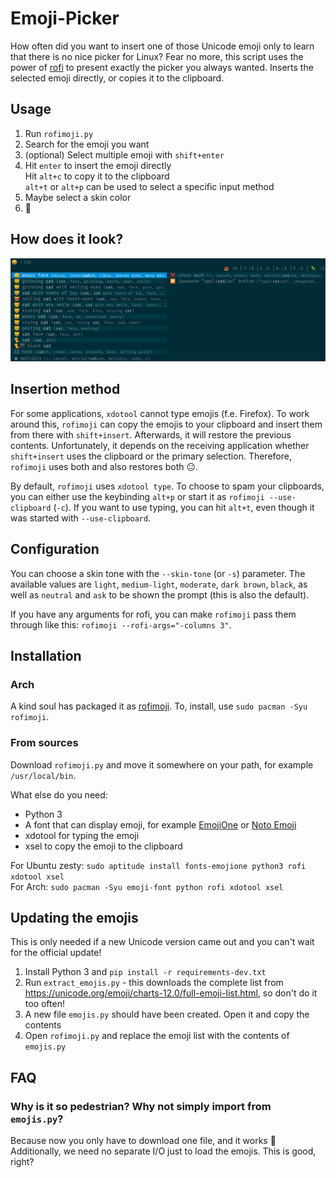 # Emoji-Picker
How often did you want to insert one of those Unicode emoji only to learn that there is no nice picker for Linux?
Fear no more, this script uses the power of [rofi](https://github.com/DaveDavenport/rofi/) to present exactly the picker you always wanted.
Inserts the selected emoji directly, or copies it to the clipboard.

## Usage
1. Run `rofimoji.py`
2. Search for the emoji you want
3. (optional) Select multiple emoji with `shift+enter`
4. Hit `enter` to insert the emoji directly \
   Hit `alt+c` to copy it to the clipboard \
   `alt+t` or `alt+p` can be used to select a specific input method
5. Maybe select a skin color
6. 🎠

## How does it look?
![Screenshot of rofimoji](screenshot.png?raw=true)

## Insertion method
For some applications, `xdotool` cannot type emojis (f.e. Firefox). To work around this, `rofimoji` can copy the emojis to your clipboard and insert them from there with `shift+insert`. Afterwards, it will restore the previous contents.
Unfortunately, it depends on the receiving application whether `shift+insert` uses the clipboard or the primary selection. Therefore, `rofimoji` uses both and also restores both 😐.

By default, `rofimoji` uses `xdotool type`. To choose to spam your clipboards, you can either use the keybinding `alt+p` or start it as `rofimoji --use-clipboard` (`-c`). If you want to use typing, you can hit `alt+t`, even though it was started with `--use-clipboard`.

## Configuration
You can choose a skin tone with the `--skin-tone` (or `-s`) parameter. The available values are `light`, `medium-light`, `moderate`, `dark brown`, `black`, as well as `neutral` and `ask` to be shown the prompt (this is also the default).

If you have any arguments for rofi, you can make `rofimoji` pass them through like this: `rofimoji --rofi-args="-columns 3"`.

## Installation

### Arch
A kind soul has packaged it as [rofimoji](https://www.archlinux.org/packages/community/any/rofimoji/). To, install, use `sudo pacman -Syu rofimoji`.

### From sources
Download `rofimoji.py` and move it somewhere on your path, for example `/usr/local/bin`.

What else do you need:
- Python 3
- A font that can display emoji, for example [EmojiOne](https://github.com/emojione/emojione) or [Noto Emoji](https://www.google.com/get/noto/)
- xdotool for typing the emoji
- xsel to copy the emoji to the clipboard

For Ubuntu zesty: `sudo aptitude install fonts-emojione python3 rofi xdotool xsel` \
For Arch: `sudo pacman -Syu emoji-font python rofi xdotool xsel`

## Updating the emojis
This is only needed if a new Unicode version came out and you can't wait for the official update!

1. Install Python 3 and `pip install -r requirements-dev.txt`
2. Run `extract_emojis.py` - this downloads the complete list from https://unicode.org/emoji/charts-12.0/full-emoji-list.html, so don't do it too often!
3. A new file `emojis.py` should have been created. Open it and copy the contents
4. Open `rofimoji.py` and replace the emoji list with the contents of `emojis.py`

## FAQ

### Why is it so pedestrian? Why not simply import from `emojis.py`?
Because now you only have to download one file, and it works 
Additionally, we need no separate I/O just to load the emojis. This is good, right?
